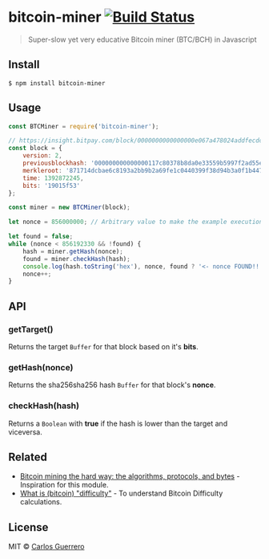 # bitcoin-miner [![Build Status](https://travis-ci.org/guerrerocarlos/bitcoin-miner.svg?branch=master)](https://travis-ci.org/guerrerocarlos/bitcoin-miner)

> Super-slow yet very educative Bitcoin miner (BTC/BCH) in Javascript

## Install

```
$ npm install bitcoin-miner
```


## Usage



```js
const BTCMiner = require('bitcoin-miner');

// https://insight.bitpay.com/block/0000000000000000e067a478024addfecdc93628978aa52d91fabd4292982a50
const block = {
	version: 2,
	previousblockhash: '000000000000000117c80378b8da0e33559b5997f2ad55e2f7d18ec1975b9717',
	merkleroot: '871714dcbae6c8193a2bb9b2a69fe1c0440399f38d94b3a0f1b447275a29978a',
	time: 1392872245,
	bits: '19015f53'
};

const miner = new BTCMiner(block);

let nonce = 856000000; // Arbitrary value to make the example execution shorter

let found = false;
while (nonce < 856192330 && !found) {
	hash = miner.getHash(nonce);
	found = miner.checkHash(hash);
	console.log(hash.toString('hex'), nonce, found ? '<- nonce FOUND!!' : '');
	nonce++;
}

```


## API

### getTarget()

Returns the target `Buffer` for that block based on it's **bits**.

### getHash(nonce)

Returns the sha256sha256 hash `Buffer` for that block's **nonce**.

### checkHash(hash)

Returns a `Boolean` with **true** if the hash is lower than the target and viceversa.


## Related

- [Bitcoin mining the hard way: the algorithms, protocols, and bytes](http://www.righto.com/2014/02/bitcoin-mining-hard-way-algorithms.html) - Inspiration for this module.
- [What is (bitcoin) "difficulty"](https://en.bitcoin.it/wiki/Difficulty#What_is_the_formula_for_difficulty) - To understand Bitcoin Difficulty calculations.


## License

MIT © [Carlos Guerrero](https://carlosguerrero.com)